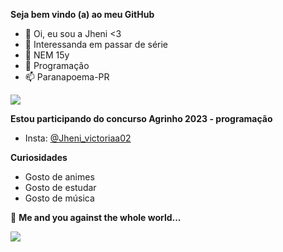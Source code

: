 **Seja bem vindo (a) ao meu GitHub**

- 👋  Oi, eu sou a Jheni <3
- 👀  Interessanda em passar de série
- 🌱  NEM 15y 
- 💞️  Programação 
- 📫  Paranapoema-PR

![](https://media.tenor.com/_8Q6Wt_5lIIAAAAC/zero-two-smile.gif)

 **Estou participando do concurso Agrinho 2023 - programação**

- Insta: [@Jheni_victoriaa02](https://www.instagram.com/jheni_victoriaa02/?next=%2F)


 **Curiosidades**

- Gosto de animes
- Gosto de estudar
- Gosto de música

💞️ **Me and you against the whole world...**

![](https://media.tenor.com/gidARW4jW-UAAAAM/highfivero.gif)
